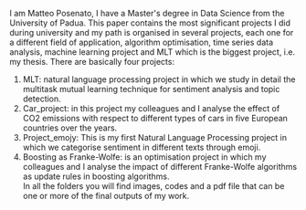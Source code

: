 I am Matteo Posenato, I have a Master's degree in Data Science from the University of Padua. 
This paper contains the most significant projects I did during university and my path is organised in several projects, each one for a different field of application, algorithm optimisation, time series data analysis, machine learning project and MLT which is the biggest project, i.e. my thesis.
There are basically four projects:
1. MLT: natural language processing project in which we study in detail the multitask mutual learning technique for sentiment analysis and topic detection.
2. Car_project: in this project my colleagues and I analyse the effect of CO2 emissions with respect to different types of cars in five European countries over the years.
3. Project_emojy: This is my first Natural Language Processing project in which we categorise sentiment in different texts through emoji.
4. Boosting as Franke-Wolfe: is an optimisation project in which my colleagues and I analyse the impact of different Franke-Wolfe algorithms as update rules in boosting algorithms.  
In all the folders you will find images, codes and a pdf file that can be one or more of the final outputs of my work. 
